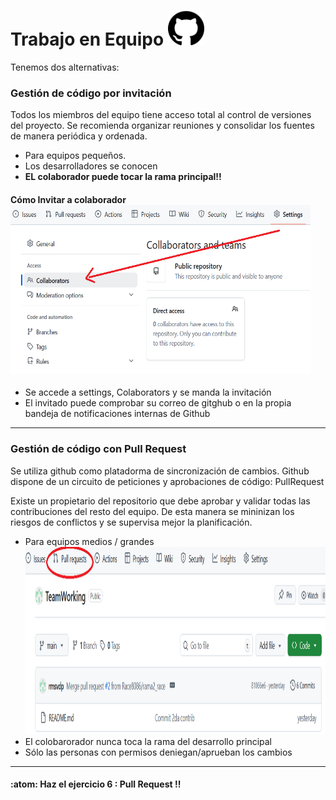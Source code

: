 # Trabajo en Equipo <img src="/assets/github.png" width="58" height="56"/>

Tenemos dos alternativas:

### Gestión de código por invitación

Todos los miembros del equipo tiene acceso total al control de versiones
del proyecto. Se recomienda organizar reuniones y consolidar los fuentes
de manera periódica y ordenada.



- Para equipos pequeños.
- Los desarrolladores se conocen
- **EL colaborador puede tocar la rama principal!!**

#### Cómo Invitar a colaborador  <img src="/assets/collab.png" width="480" height="270"/>

- Se accede a settings, Colaborators y se manda la invitación
- El invitado puede comprobar su correo de gitghub o en la propia
bandeja de notificaciones internas de Github


---

### Gestión de código con Pull Request 

Se utiliza github como platadorma de sincronización de cambios.
Github dispone de un circuito de peticiones y aprobaciones de código: PullRequest

Existe un propietario del repositorio que debe aprobar y validar todas las contribuciones del resto del equipo.
De esta manera se mininizan los riesgos de conflictos y se supervisa mejor la planificación.

- Para equipos medios / grandes<img src="/assets/prstat.png" width="620" height="300"/>
- El colobarorador nunca toca la rama del desarrollo principal
- Sólo las personas con permisos deniegan/aprueban los cambios
  
---
#### :atom: Haz el ejercicio 6 : Pull Request !!
